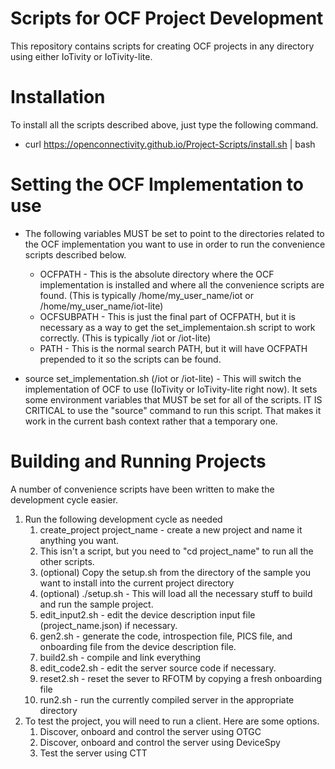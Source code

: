# Scripts for OCF Project Development

This repository contains scripts for creating OCF projects in any directory using either IoTivity or IoTivity-lite.

# Installation

To install all the scripts described above, just type the following command.

- curl https://openconnectivity.github.io/Project-Scripts/install.sh | bash

# Setting the OCF Implementation to use

- The following variables MUST be set to point to the directories related to the OCF implementation you want to use in order to run the convenience scripts described below.
  - OCFPATH - This is the absolute directory where the OCF implementation is installed and where all the convenience scripts are found. (This is typically /home/my_user_name/iot or /home/my_user_name/iot-lite)
  - OCFSUBPATH - This is just the final part of OCFPATH, but it is necessary as a way to get the set_implementaion.sh script to work correctly. (This is typically /iot or /iot-lite)
  - PATH - This is the normal search PATH, but it will have OCFPATH prepended to it so the scripts can be found.

- source set_implementation.sh (/iot or /iot-lite) - This will switch the implementation of OCF to use (IoTivity or IoTivity-lite right now). It sets some environment variables that MUST be set for all of the scripts. IT IS CRITICAL to use the "source" command to run this script. That makes it work in the current bash context rather that a temporary one.

# Building and Running Projects

A number of convenience scripts have been written to make the development cycle easier.
1. Run the following development cycle as needed
    1. create_project project_name - create a new project and name it anything you want.
    2. This isn't a script, but you need to "cd project_name" to run all the other scripts.
    3. (optional) Copy the setup.sh from the directory of the sample you want to install into the current project directory
    4. (optional) ./setup.sh - This will load all the necessary stuff to build and run the sample project.
    5. edit_input2.sh - edit the device description input file (project_name.json) if necessary.
    6. gen2.sh - generate the code, introspection file, PICS file, and onboarding file from the device description file.
    7. build2.sh - compile and link everything
    8. edit_code2.sh - edit the server source code if necessary.
    9. reset2.sh - reset the sever to RFOTM by copying a fresh onboarding file
    10. run2.sh - run the currently compiled server in the appropriate directory
2. To test the project, you will need to run a client. Here are some options.
    1. Discover, onboard and control the server using OTGC
    2. Discover, onboard and control the server using DeviceSpy
    3. Test the server using CTT
